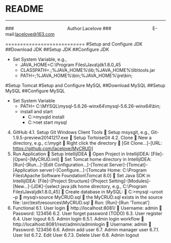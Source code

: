 README
===========================


****
###　　　　　　　　　　　　Author:Lacelove
###　　　　　　　　　 E-mail:lacelove@163.com


===========================
#Setup and Configure JDK
##Download JDK
##Setup JDK
##Configure JDK
* Set System Variable, e.g.,
   * JAVA_HOME=C:\Program Files\Java\jdk1.8.0_45
   * CLASSPATH=.;%JAVA_HOME%\lib;%JAVA_HOME%\lib\tools.jar
   * PATH=;%JAVA_HOME%\bin;%JAVA_HOME%\jre\bin;

#Setup Tomcat
#Setup and Configure MySQL
##Download MySQL
##Setup MySQL
##Configure MySQL
* Set System Variable
  * PATH= C:\MYSQL\mysql-5.6.26-winx64\mysql-5.6.26-winx64\bin;
  * install and start
    * C:\>mysqld install
    * C:\>net start mysql

4.	GitHub
4.1.	Setup Git Windows Client Tools
	Setup msysgit, e.g., Git-1.9.5-preview20141217.exe
	Setup TortoiseGit
4.2.	Clone
	New a directory, e.g., c:\mygit
	Right click the directory
	[Git Clone…]-[URL: https://github.com/lacelove/MyCRUD]
5.	Run Application
	Setup IntellijIDEA
	Open Project in IntellijIDEA: [File]-[Open]-[MyCRUD.iml]
	Set Tomcat home directory in IntellijIDEA: [Run]-[Run…]-[Edit Configuration…]-[Tomcat Server]-[Tomcat]-[Application server]-[Configure…]-[Tomcate Home: C:\Program Files\Apache Software Foundation\Tomcat 8.0]
	Set Java SDK in IntellijIDEA: [File]-[Project Structure]-[Project Setting]-[Modules]-[New…]-[JDK]-[select java jdk home directory, e.g., C:\Program Files\Java\jdk1.8.0_45]
	Create database in MySQL:
	C:\>mysql –uroot –p
	mysql>source MyCRUD.sql 
	the MyCRUD.sql exists in the source file: \src\test\resources\MyCRUD.sql
	Run: [Run]-[Run ‘Tomcat’]
6.	Functional
6.1.	User login
	http://localhost:8081/
	Username: admin
	Password: 123456
6.2.	User forget password (TODO)
6.3.	User register
6.4.	User logout
6.5.	Admin login
6.5.1.	Admin login workflow
	http://localhost:8081/rest/admin/adminlogin
	Username: admin
	Password: 123456
6.6.	Admin add user
6.7.	Admin manager user
6.7.1.	User list
6.7.2.	Edit User
6.7.3.	Delete User
6.8.	Admin logout
